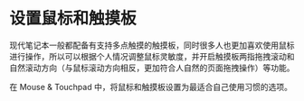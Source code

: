 # 设置鼠标和触摸板

现代笔记本一般都配备有支持多点触摸的触摸板，同时很多人也更加喜欢使用鼠标进行操作，所以可以根据个人情况调整鼠标灵敏度，并开启触摸板两指拖拽滚动和自然滚动方向（与鼠标滚动方向相反，更加符合人自然的页面拖拽操作）等功能。

在 Mouse & Touchpad 中，将鼠标和触摸板设置为最适合自己使用习惯的选项。
